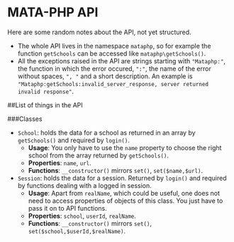 MATA-PHP API
============

Here are some random notes about the API, not yet structured.

- The whole API lives in the namespace `mataphp`, so for example the function `getSchools` can be accessed like `mataphp\getSchools()`.
- All the exceptions raised in the API are strings starting with `"Mataphp:"`, the function in which the error occured, `":"`, the name of the error without spaces, `", "` and a short description. An example is `"Mataphp:getSchools:invalid_server_response, server returned invalid response"`.

##List of things in the API

###Classes

- `School`: holds the data for a school as returned in an array by `getSchools()` and required by `login()`.
  - **Usage**: You only have to use the `name` property to choose the right school from the array returned by `getSchools()`.
  - **Properties**: `name`, `url`.
  - **Functions**: `__constructor()` mirrors `set()`, `set($name,$url)`.
- `Session`: holds the data for a session. Returned by `login()` and required by functions dealing with a logged in session.
  - **Usage**: Apart from `realName`, which could be useful, one does not need to access properties of objects of this class. You just have to pass it on to API functions.
  - **Properties**: `school`, `userId`, `realName`.
  - **Functions**: `__constructor()` mirrors `set()`, `set($school,$userId,$realName)`.

